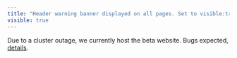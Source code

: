 ```yaml
---
title: "Header warning banner displayed on all pages. Set to visible:true to display a warning everywhere."
visible: true
---
```


Due to a cluster outage, we currently host the beta website. Bugs expected, [details](/blog/outage_january_24.md).
